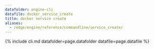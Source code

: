 ```yaml
---
datafolder: engine-cli
datafile: docker_service_create
title: docker service create
aliases:
  - /edge/engine/reference/commandline/service_create/
---
```

<!--
This page is automatically generated from Docker's source code. If you want to
suggest a change to the text that appears here, open a ticket or pull request
in the source repository on GitHub:

https://github.com/docker/cli
-->
{% include cli.md datafolder=page.datafolder datafile=page.datafile %}
